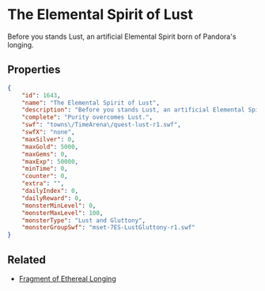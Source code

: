# The Elemental Spirit of Lust

Before you stands Lust, an artificial Elemental Spirit born of Pandora's longing.

## Properties

```json
{
    "id": 1643,
    "name": "The Elemental Spirit of Lust",
    "description": "Before you stands Lust, an artificial Elemental Spirit born of Pandora's longing.",
    "complete": "Purity overcomes Lust.",
    "swf": "towns\/TimeArena\/quest-lust-r1.swf",
    "swfX": "none",
    "maxSilver": 0,
    "maxGold": 5000,
    "maxGems": 0,
    "maxExp": 50000,
    "minTime": 0,
    "counter": 0,
    "extra": "",
    "dailyIndex": 0,
    "dailyReward": 0,
    "monsterMinLevel": 0,
    "monsterMaxLevel": 100,
    "monsterType": "Lust and Gluttony",
    "monsterGroupSwf": "mset-7ES-LustGluttony-r1.swf"
}
```

## Related

- [Fragment of Ethereal Longing](../items/18970-fragment-of-ethereal-longing.md)

